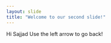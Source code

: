```yaml
---
layout: slide
title: "Welcome to our second slide!"
---
```

Hi Sajjad
Use the left arrow to go back!
